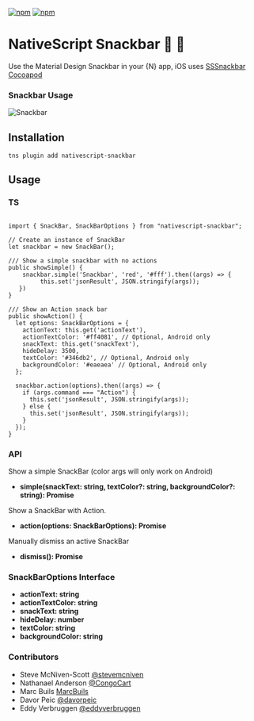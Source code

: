 [![npm](https://img.shields.io/npm/v/nativescript-snackbar.svg)](https://www.npmjs.com/package/nativescript-snackbar)
[![npm](https://img.shields.io/npm/dt/nativescript-snackbar.svg?label=npm%20downloads)](https://www.npmjs.com/package/nativescript-snackbar)

# NativeScript Snackbar :lollipop: :chocolate_bar:

Use the Material Design Snackbar in your {N} app, iOS uses [SSSnackbar Cocoapod](https://github.com/stonesam92/SSSnackbar)

### Snackbar Usage 

![Snackbar](./screens/snackbar.gif)

## Installation
`tns plugin add nativescript-snackbar`

## Usage


### TS

```TS

import { SnackBar, SnackBarOptions } from "nativescript-snackbar";

// Create an instance of SnackBar
let snackbar = new SnackBar();

/// Show a simple snackbar with no actions
public showSimple() {
    snackbar.simple('Snackbar', 'red', '#fff').then((args) => {
         this.set('jsonResult', JSON.stringify(args));
   })
}

/// Show an Action snack bar
public showAction() {
  let options: SnackBarOptions = {
    actionText: this.get('actionText'),
    actionTextColor: '#ff4081', // Optional, Android only
    snackText: this.get('snackText'),
    hideDelay: 3500,
    textColor: '#346db2', // Optional, Android only
    backgroundColor: '#eaeaea' // Optional, Android only
  };

  snackbar.action(options).then((args) => {
    if (args.command === "Action") {
      this.set('jsonResult', JSON.stringify(args));
    } else {
      this.set('jsonResult', JSON.stringify(args));
    }
  });
}

```

### API

Show a simple SnackBar (color args will only work on Android)
- **simple(snackText: string, textColor?: string, backgroundColor?: string): Promise<any>**

Show a SnackBar with Action.
- **action(options: SnackBarOptions): Promise<any>**

Manually dismiss an active SnackBar
- **dismiss(): Promise<any>**


### SnackBarOptions Interface

- **actionText: string**
- **actionTextColor: string**
- **snackText: string**
- **hideDelay: number**
- **textColor: string**
- **backgroundColor: string**



### Contributors

- Steve McNiven-Scott  [@stevemcniven](https://twitter.com/stevemcniven)
- Nathanael Anderson [@CongoCart](https://twitter.com/congocart)
- Marc Buils [MarcBuils](http://www.marcbuils.fr/)
- Davor Peic [@davorpeic](https://twitter.com/davorpeic)
- Eddy Verbruggen [@eddyverbruggen](https://twitter.com/eddyverbruggen)